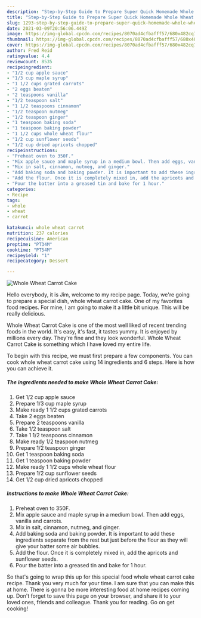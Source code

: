 ```yaml
---
description: "Step-by-Step Guide to Prepare Super Quick Homemade Whole Wheat Carrot Cake"
title: "Step-by-Step Guide to Prepare Super Quick Homemade Whole Wheat Carrot Cake"
slug: 1293-step-by-step-guide-to-prepare-super-quick-homemade-whole-wheat-carrot-cake
date: 2021-03-09T20:56:06.449Z
image: https://img-global.cpcdn.com/recipes/8070ad4cfbafff57/680x482cq70/whole-wheat-carrot-cake-recipe-main-photo.jpg
thumbnail: https://img-global.cpcdn.com/recipes/8070ad4cfbafff57/680x482cq70/whole-wheat-carrot-cake-recipe-main-photo.jpg
cover: https://img-global.cpcdn.com/recipes/8070ad4cfbafff57/680x482cq70/whole-wheat-carrot-cake-recipe-main-photo.jpg
author: Fred Reid
ratingvalue: 4.4
reviewcount: 8535
recipeingredient:
- "1/2 cup apple sauce"
- "1/3 cup maple syrup"
- "1 1/2 cups grated carrots"
- "2 eggs beaten"
- "2 teaspoons vanilla"
- "1/2 teaspoon salt"
- "1 1/2 teaspoons cinnamon"
- "1/2 teaspoon nutmeg"
- "1/2 teaspoon ginger"
- "1 teaspoon baking soda"
- "1 teaspoon baking powder"
- "1 1/2 cups whole wheat flour"
- "1/2 cup sunflower seeds"
- "1/2 cup dried apricots chopped"
recipeinstructions:
- "Preheat oven to 350F."
- "Mix apple sauce and maple syrup in a medium bowl. Then add eggs, vanilla and carrots."
- "Mix in salt, cinnamon, nutmeg, and ginger."
- "Add baking soda and baking powder. It is important to add these ingredients separate from the rest but just before the flour as they will give your batter some air bubbles."
- "Add the flour. Once it is completely mixed in, add the apricots and sunflower seeds."
- "Pour the batter into a greased tin and bake for 1 hour."
categories:
- Recipe
tags:
- whole
- wheat
- carrot

katakunci: whole wheat carrot 
nutrition: 237 calories
recipecuisine: American
preptime: "PT34M"
cooktime: "PT54M"
recipeyield: "1"
recipecategory: Dessert

---
```



![Whole Wheat Carrot Cake](https://img-global.cpcdn.com/recipes/8070ad4cfbafff57/680x482cq70/whole-wheat-carrot-cake-recipe-main-photo.jpg)

Hello everybody, it is Jim, welcome to my recipe page. Today, we're going to prepare a special dish, whole wheat carrot cake. One of my favorites food recipes. For mine, I am going to make it a little bit unique. This will be really delicious.

Whole Wheat Carrot Cake is one of the most well liked of recent trending foods in the world. It's easy, it's fast, it tastes yummy. It is enjoyed by millions every day. They're fine and they look wonderful. Whole Wheat Carrot Cake is something which I have loved my entire life.




To begin with this recipe, we must first prepare a few components. You can cook whole wheat carrot cake using 14 ingredients and 6 steps. Here is how you can achieve it.

<!--inarticleads1-->

##### The ingredients needed to make Whole Wheat Carrot Cake:

1. Get 1/2 cup apple sauce
1. Prepare 1/3 cup maple syrup
1. Make ready 1 1/2 cups grated carrots
1. Take 2 eggs beaten
1. Prepare 2 teaspoons vanilla
1. Take 1/2 teaspoon salt
1. Take 1 1/2 teaspoons cinnamon
1. Make ready 1/2 teaspoon nutmeg
1. Prepare 1/2 teaspoon ginger
1. Get 1 teaspoon baking soda
1. Get 1 teaspoon baking powder
1. Make ready 1 1/2 cups whole wheat flour
1. Prepare 1/2 cup sunflower seeds
1. Get 1/2 cup dried apricots chopped




<!--inarticleads2-->

##### Instructions to make Whole Wheat Carrot Cake:

1. Preheat oven to 350F.
1. Mix apple sauce and maple syrup in a medium bowl. Then add eggs, vanilla and carrots.
1. Mix in salt, cinnamon, nutmeg, and ginger.
1. Add baking soda and baking powder. It is important to add these ingredients separate from the rest but just before the flour as they will give your batter some air bubbles.
1. Add the flour. Once it is completely mixed in, add the apricots and sunflower seeds.
1. Pour the batter into a greased tin and bake for 1 hour.




So that's going to wrap this up for this special food whole wheat carrot cake recipe. Thank you very much for your time. I am sure that you can make this at home. There is gonna be more interesting food at home recipes coming up. Don't forget to save this page on your browser, and share it to your loved ones, friends and colleague. Thank you for reading. Go on get cooking!
